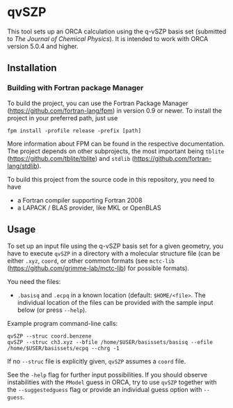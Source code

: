 # qvSZP
This tool sets up an ORCA calculation using the q-vSZP basis set (submitted to _The Journal of Chemical Physics_). It is intended to work with ORCA version 5.0.4 and higher.

## Installation
### Building with Fortran package Manager
To build the project, you can use the Fortran Package Manager (https://github.com/fortran-lang/fpm) in version 0.9 or newer.
To install the project in your preferred path, just use 
```
fpm install -profile release -prefix [path]
```
More information about FPM can be found in the respective documentation.
The project depends on other subprojects, the most important being `tblite` (https://github.com/tblite/tblite) and `stdlib` (https://github.com/fortran-lang/stdlib).

To build this project from the source code in this repository, you need to have
- a Fortran compiler supporting Fortran 2008
- a LAPACK / BLAS provider, like MKL or OpenBLAS

## Usage
To set up an input file using the q-vSZP basis set for a given geometry, you have to execute `qvSZP` in a directory with a molecular structure file (can be either `.xyz`, `coord`, or other common formats (see `mctc-lib` (https://github.com/grimme-lab/mctc-lib) for possible formats).

You need the files:
- `.basisq` and `.ecpq` in a known location (default: `$HOME/<file>`. The individual location of the files can be provided with the sample input below (or press `--help`).

Example program command-line calls:

```
qvSZP --struc coord.benzene
qvSZP --struc ch3.xyz --bfile /home/$USER/basissets/basisq --efile /home/$USER/basissets/ecpq --chrg -1
```
If no `--struc` file is explicitly given, `qvSZP` assumes a `coord` file.

See the `-help` flag for further input possibilities.
If you should observe instabilities with the `PModel` guess in ORCA, try to use `qvSZP` together with the `--suggestedguess` flag or provide an individual guess option with `--guess`.
